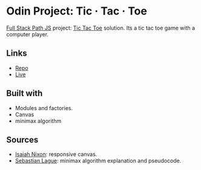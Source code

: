 # Odin Project: Tic &#xb7; Tac &#xb7; Toe

[Full Stack Path JS](https://www.theodinproject.com/paths/full-stack-javascript/javascript) project: [Tic Tac Toe](https://www.theodinproject.com/paths/full-stack-javascript/courses/javascript/lessons/tic-tac-toe) solution. Its a tic tac toe game with a computer player.

## Links

- [Repo](https://github.com/magocbi/odin-tic-tac-toe)
- [Live](https://magocbi.github.io/odin-tic-tac-toe/)

## Built with

- Modules and factories.
- Canvas
- minimax algorithm

## Sources

- [Isaiah Nixon](https://isaiahnixon.com/dynamic-canvas/): responsive canvas.
- [Sebastian Lague](https://www.youtube.com/watch?v=l-hh51ncgDI): minimax algorithm explanation and pseudocode.
